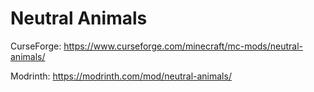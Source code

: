 # Neutral Animals
CurseForge: https://www.curseforge.com/minecraft/mc-mods/neutral-animals/

Modrinth: https://modrinth.com/mod/neutral-animals/